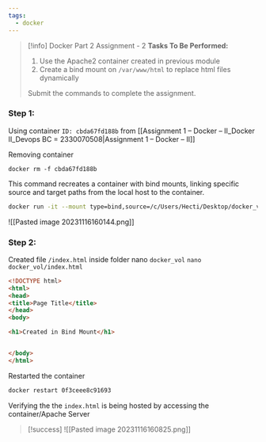 ```yaml
---
tags:
  - docker
---
```

> [!info] Docker Part 2 Assignment - 2
> **Tasks To Be Performed:** 
> 1. Use the Apache2 container created in previous module 
> 2. Create a bind mount on `/var/www/html` to replace html files dynamically 
> 
> Submit the commands to complete the assignment.

### Step 1: 
Using container `ID: cbda67fd188b` from [[Assignment 1 – Docker – II_Docker II_Devops BC = 2330070508|Assignment 1 – Docker – II]] 

Removing container
```
docker rm -f cbda67fd188b
```

This command recreates a container with bind mounts, linking specific source and target paths from the local host to the container.
```bash
docker run -it --mount type=bind,source=/c/Users/Hecti/Desktop/docker_vol,target=/var/www/html -p 8080:80 -d hectorproko/my_docker_image:my_apache_image2
```
![[Pasted image 20231116160144.png]]


### Step 2:
Created file `/index.html` inside folder nano `docker_vol`
`nano docker_vol/index.html`
```html
<!DOCTYPE html>
<html>
<head>
<title>Page Title</title>
</head>
<body>

<h1>Created in Bind Mount</h1>


</body>
</html>
```


Restarted the container
```bash
docker restart 0f3ceee8c91693
```

Verifying the the `index.html` is being hosted by accessing the container/Apache Server 

> [!success]
> ![[Pasted image 20231116160825.png]]